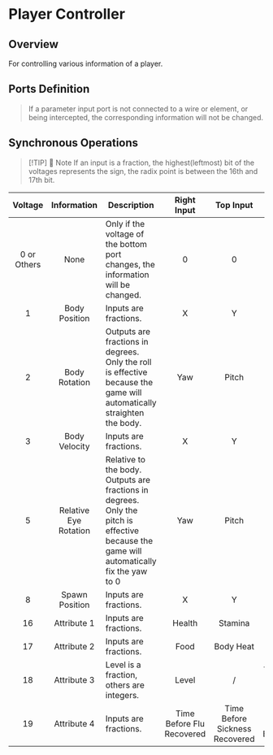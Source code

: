 <script setup lang="ts">
import ElectricConnection from "../../../components/ElectricElement/ElectricConnection";
import ElectricConnectorType from "../../../components/ElectricElement/ElectricConnectorType";
import ElectricConnectorDirection from "../../../components/ElectricElement/ElectricConnectorDirection";
import ElectricConnectionDisplayMode from "../../../components/ElectricElement/ElectricConnectionDisplayMode";
import IOPort from "../../../components/ElectricElement/IOPort";
import ElectricElement from "../../../components/ElectricElement/ElectricElement.vue";

let connections = [
    new ElectricConnection(ElectricConnectorDirection.Top, ElectricConnectorType.Input, ElectricConnectionDisplayMode.Hide, [
        new IOPort(1, 32, "Input Parameter", "")
    ], false, true),
    new ElectricConnection(ElectricConnectorDirection.Right, ElectricConnectorType.Input, ElectricConnectionDisplayMode.Hide, [
        new IOPort(1, 32, "Input Parameter", "")
    ], false, true),
        new ElectricConnection(ElectricConnectorDirection.Bottom, ElectricConnectorType.Input, ElectricConnectionDisplayMode.BitWidth, [
        new IOPort(1, 16, "Synchronous Operations, details are in the table below.", ""),
        new IOPort(1, 16, "Player Index", "")
    ], false, true),
    new ElectricConnection(ElectricConnectorDirection.Left, ElectricConnectorType.Input, ElectricConnectionDisplayMode.Hide, [
        new IOPort(1, 32, "Input Parameter", "")
    ], false, true),
        new ElectricConnection(ElectricConnectorDirection.In, ElectricConnectorType.Input, ElectricConnectionDisplayMode.StartAndEnd, [
        new IOPort(1, 1, "Intercept Right Input", ""),
        new IOPort(2, 2, "Intercept Top Input", ""),
        new IOPort(3, 3, "Intercept Left Input", "")
    ], false, true)
];
</script>

# Player Controller <Badge text="v2.0"/>

## Overview

For controlling various information of a player.

## Ports Definition

> If a parameter input port is not connected to a wire or element, or being intercepted, the corresponding information will not be changed.

<ElectricElement imgAltPrefix="Player Controller" :connections="connections" imgSrc="/images/expand/others/GVPlayerControllerBlock.webp"/>

## Synchronous Operations

> [!TIP] 📝 Note
> If an input is a fraction, the highest(leftmost) bit of the voltages represents the sign, the radix point is between the 16th and 17th bit.

|     Voltage     |      Information      | Description                                                                                                                                  |        Right Input        |           Top Input            |           Left Input           |
|:---------------:|:---------------------:|----------------------------------------------------------------------------------------------------------------------------------------------|:-------------------------:|:------------------------------:|:------------------------------:|
| 0 or<br/>Others |         None          | Only if the voltage of the bottom port changes, the information will be changed.                                                             |             0             |               0                |               0                |
|        1        |     Body Position     | Inputs are fractions.                                                                                                                        |             X             |               Y                |               Z                |
|        2        |     Body Rotation     | Outputs are fractions in degrees.<br/>Only the roll is effective because the game will automatically straighten the body.                    |            Yaw            |             Pitch              |              Roll              |
|        3        |     Body Velocity     | Inputs are fractions.                                                                                                                        |             X             |               Y                |               Z                |
|        5        | Relative Eye Rotation | Relative to the body. Outputs are fractions in degrees.<br/>Only the pitch is effective because the game will automatically fix the yaw to 0 |            Yaw            |             Pitch              |               /                |
|        8        |    Spawn Position     | Inputs are fractions.                                                                                                                        |             X             |               Y                |               Z                |
|       16        |      Attribute 1      | Inputs are fractions.                                                                                                                        |          Health           |            Stamina             |             Sleep              |
|       17        |      Attribute 2      | Inputs are fractions.                                                                                                                        |           Food            |           Body Heat            |            Wetness             |
|       18        |      Attribute 3      | Level is a fraction, others are integers.                                                                                                    |           Level           |               /                | The Value of the Block in Hand |
|       19        |      Attribute 4      | Inputs are fractions.                                                                                                                        | Time Before Flu Recovered | Time Before Sickness Recovered | Time Before Fire Extinguished  |